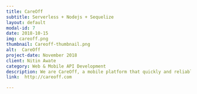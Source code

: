 ```yaml
---
title: CareOff
subtitle: Serverless + Nodejs + Sequelize
layout: default
modal-id: 7
date: 2018-10-15
img: careoff.png
thumbnail: Careoff-thumbnail.png
alt:  CareOff
project-date: November 2018
client: Nitin Awate
category: Web & Mobile API Development
description: We are CareOff, a mobile platform that quickly and reliably connects caregivers to residential care homes, with a high wage for workers and low costs for employers.
link:  http://careoff.com

---
```

